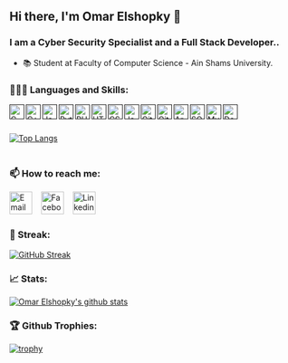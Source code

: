 ## Hi there, I'm Omar Elshopky 👋

### I am a Cyber Security Specialist and a Full Stack Developer..
- 📚  Student at Faculty of Computer Science - Ain Shams University.

### 👨🏻‍💻 Languages and Skills:
[<img align="left" alt="C" width="26px" src="https://raw.githubusercontent.com/jmnote/z-icons/master/svg/c.svg" />]()
[<img align="left" alt="C++" width="26px" src="https://raw.githubusercontent.com/jmnote/z-icons/master/svg/cpp.svg" />]()
[<img align="left" alt="Java" width="26px" src="https://raw.githubusercontent.com/jmnote/z-icons/master/svg/java.svg" />]()
[<img align="left" alt="Python" width="26px" src="https://raw.githubusercontent.com/jmnote/z-icons/master/svg/python.svg" />]()
[<img align="left" alt="PHP" width="26px" src="https://upload.wikimedia.org/wikipedia/commons/thumb/2/27/PHP-logo.svg/1280px-PHP-logo.svg.png" />]()
[<img align="left" alt="HTML5" width="26px" src="https://upload.wikimedia.org/wikipedia/commons/thumb/3/38/HTML5_Badge.svg/600px-HTML5_Badge.svg.png" />]()
[<img align="left" alt="CSS3" width="26px" src="https://cdn4.iconfinder.com/data/icons/social-media-logos-6/512/121-css3-512.png" />]()
[<img align="left" alt="JavaScript" width="26px" src="https://raw.githubusercontent.com/jmnote/z-icons/master/svg/javascript.svg" />]()
[<img align="left" alt="Git" width="26px" src="https://raw.githubusercontent.com/jmnote/z-icons/master/svg/git.svg" />]()
[<img align="left" alt="GitHub" width="26px" src="https://upload.wikimedia.org/wikipedia/commons/9/91/Octicons-mark-github.svg" />]()
[<img align="left" alt="Arduino" width="26px" src="https://cdn.worldvectorlogo.com/logos/arduino-1.svg" />]()
[<img align="left" alt="SQL" width="26px" src="https://upload.wikimedia.org/wikipedia/en/thumb/6/68/Oracle_SQL_Developer_logo.svg/1200px-Oracle_SQL_Developer_logo.svg.png" />]()
[<img align="left" alt="MySQL" width="26px" src="https://cdn.worldvectorlogo.com/logos/mysql-6.svg" />]()
[<img align="left" alt="Docker" width="26px" src="https://cdn.worldvectorlogo.com/logos/docker.svg" />]()
<br><br><br>
[![Top Langs](https://github-readme-stats.vercel.app/api/top-langs/?username=omarelshopky&langs_count=15&layout=compact&theme=radical)](https://github.com/omarelshopky?tab=repositories)

### <br> 📫 How to reach me:
[<img src='https://cdn.worldvectorlogo.com/logos/official-gmail-icon-2020-.svg' alt='Email' height='40'>](mailto:omarheshamali202@gmail.com)
&nbsp;&nbsp;
[<img src='https://raw.githubusercontent.com/jmnote/z-icons/master/svg/facebook.svg' alt='Facebook' height='40'>](https://www.facebook.com/omarelshopky1)
&nbsp;&nbsp;
[<img src='https://cdn.worldvectorlogo.com/logos/linkedin-icon-2.svg' alt='Linkedin' height='40'>](https://www.linkedin.com/in/omarelshopky)


### 🌟 Streak:
[![GitHub Streak](https://github-readme-streak-stats.herokuapp.com/?user=omarelshopky&theme=radical&include_all_commits=true&count_private=true)](https://github.com/omarelshopky)


### 📈 Stats:
[![Omar Elshopky's github stats](https://github-readme-stats.vercel.app/api?username=omarelshopky&show_icons=true&theme=radical&include_all_commits=true&count_private=true)](https://github.com/omarelshopky?tab=repositories)
  
### 🏆 Github Trophies:
[![trophy](https://github-profile-trophy.vercel.app/?username=omarelshopky&theme=darkhub&no-frame=true)](https://github.com/ryo-ma/github-profile-trophy)
